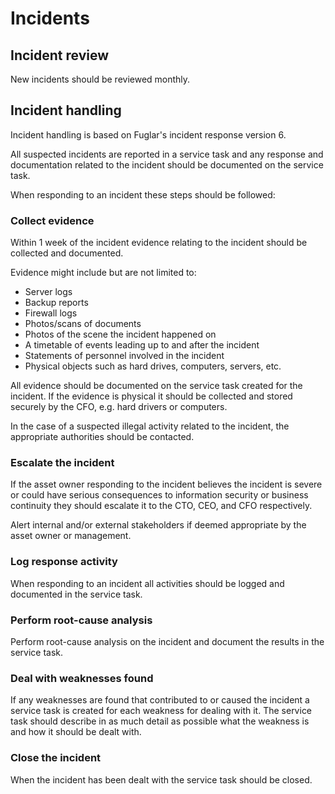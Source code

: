 # Incidents

## Incident review

New incidents should be reviewed monthly.

## Incident handling

Incident handling is based on Fuglar's incident response version 6.

All suspected incidents are reported in a service task and any response and documentation related to the incident should be documented on the service task.

When responding to an incident these steps should be followed:

### Collect evidence

Within 1 week of the incident evidence relating to the incident should be collected and documented.

Evidence might include but are not limited to:

- Server logs
- Backup reports
- Firewall logs
- Photos/scans of documents
- Photos of the scene the incident happened on
- A timetable of events leading up to and after the incident
- Statements of personnel involved in the incident
- Physical objects such as hard drives, computers, servers, etc.

All evidence should be documented on the service task created for the incident. If the evidence is physical it should be collected and stored securely by the CFO, e.g. hard drivers or computers.

In the case of a suspected illegal activity related to the incident, the appropriate authorities should be contacted.

### Escalate the incident

If the asset owner responding to the incident believes the incident is severe or could have serious consequences to information security or business continuity they should escalate it to the CTO, CEO, and CFO respectively.

Alert internal and/or external stakeholders if deemed appropriate by the asset owner or management.

### Log response activity

When responding to an incident all activities should be logged and documented in the service task.

### Perform root-cause analysis

Perform root-cause analysis on the incident and document the results in the service task.

### Deal with weaknesses found

If any weaknesses are found that contributed to or caused the incident a service task is created for each weakness for dealing with it. The service task should describe in as much detail as possible what the weakness is and how it should be dealt with.

### Close the incident

When the incident has been dealt with the service task should be closed.
